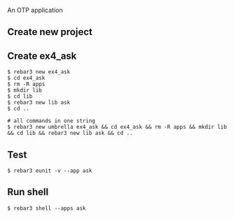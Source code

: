 An OTP application

Create new project
----	
Create ex4_ask
----	
	$ rebar3 new ex4_ask
	$ cd ex4_ask
	$ rm -R apps
	$ mkdir lib
	$ cd lib
	$ rebar3 new lib ask
	$ cd ..
	
	# all commands in one string
	$ rebar3 new umbrella ex4_ask && cd ex4_ask && rm -R apps && mkdir lib && cd lib && rebar3 new lib ask && cd ..

Test
-----
	$ rebar3 eunit -v --app ask
	
Run shell
-----
	$ rebar3 shell --apps ask